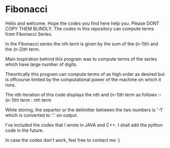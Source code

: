 # Fibonacci
Hello and welcome. Hope the codes you find here help you. 
Please DONT COPY THEM BLINDLY.
The codes in this repository can compute terms from Fibonacci Series.

In the Fibonacci series the nth term is given by the sum of the (n-1)th and the (n-2)th term.

Main inspiration behind this program was to compute terms of the series which have large number of digits.

Theortically this program can compute terms of as high order as desired but is offcourse limited by the computational power of the machine on which it runs.

The nth iteration of this code displays the nth and (n-1)th term as follows :-
(n-1)th term : nth term

While storing, the separtor or the delimitter between the two numbers is '-1' which is converted to ':' on output.

I've included the codes that I wrote in JAVA and C++. I shall add the python code in the future.

In case the codes don't work, feel free to contact me :)
